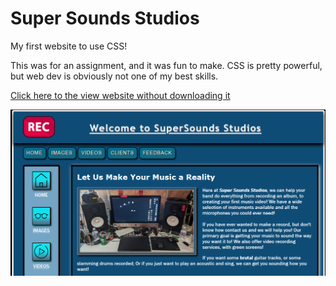 # Super Sounds Studios
My first website to use CSS!

This was for an assignment, and it was fun to make. CSS is pretty powerful, but web dev is obviously not one of my best skills.

[Click here to the view website without downloading it](https://htmlpreview.github.io/?https://github.com/chriswickens/SuperSoundsStudios/blob/master/index.html)

![Picture of the website](picofsite.png)
